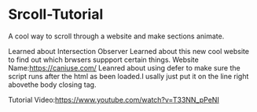 # Srcoll-Tutorial
 A cool way to scroll through a website and make sections animate.

Learned about Intersection Observer
Learned about this new cool website to find out which brwsers suppport certain things. Website Name:https://caniuse.com/
Leanred about using defer to make sure the script runs after the html as been loaded.I usally just put it on the line right abovethe body closing tag.

Tutorial Video:https://www.youtube.com/watch?v=T33NN_pPeNI